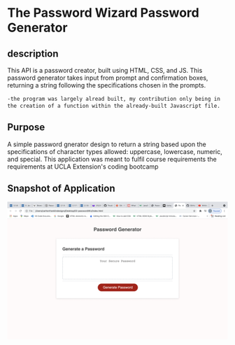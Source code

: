 # The Password Wizard Password Generator 

## description
 This API is a password creator, built using HTML, CSS, and JS.
This password generator takes input from prompt and confirmation boxes, returning a string following the specifications chosen in the prompts.

    -the program was largely alread built, my contribution only being in the creation of a function within the already-built Javascript file. 

## Purpose 
A simple password gnerator design to return a string based upon the specifications of character types allowed: uppercase, lowercase, numeric, and special. This application was meant to fulfil course requirements the requirements at UCLA Extension's coding bootcamp

## Snapshot of Application 

![](appscreenshot.png)